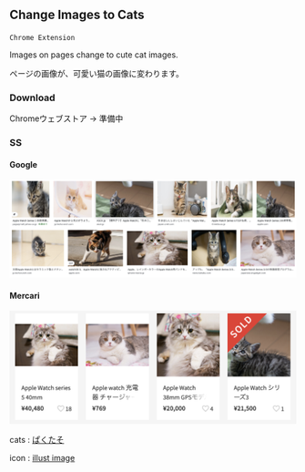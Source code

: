 ## Change Images to Cats

`Chrome Extension`

Images on pages change to cute cat images.

ページの画像が、可愛い猫の画像に変わります。

### Download

Chromeウェブストア → 準備中

### SS

#### Google

![Google](ss/google.png/)

#### Mercari

![Mercari](ss/mercari.png/)

cats : [ぱくたそ](https://www.pakutaso.com/)

icon : [illust image](https://illustimage.com/)

